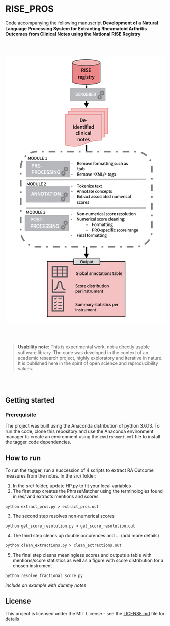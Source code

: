 # RISE_PROS

Code accompanying the following manuscript **Development of a Natural Language Processing System for Extracting Rheumatoid Arthritis Outcomes from Clinical Notes using the National RISE Registry**

<br /><br />

![Pipeline](figures/pipeline.png)

<br /><br />

> __Usability note:__ This is experimental work, not a directly usable software library.
The code was developed in the context of an academic research project, highly
exploratory and iterative in nature. It is published here in the spirit of
open science and reproducibility values.

<br /><br />

## Getting started


### Prerequisite

The project was built using the Anaconda distribution of python 3.6.13. To run the code, clone this repository and use the Anaconda environment manager to create an environment using the `environment.yml` file to install the tagger code dependencies.

## How to run
To run the tagger, run a succession of 4 scripts to extract RA Outcome measures from the notes. In the src/ folder:
1. In the src/ folder, update HP.py to fit your local variables
2. The first step creates the PhraseMatcher using the terminologies found in res/ and extracts mentions and scores
```
python extract_pros.py > extract_pros.out
```
3. The second step resolves non-numerical scores
```
python get_score_resolution.py > get_score_resolution.out
```
4. The third step cleans up double occurences and ... (add more details)
```
python clean_extractions.py > clean_extractions.out
```
5. The final step cleans meaningless scores and outputs a table with mentions/score statistics as well as a figure with score distribution for a chosen instrument
```
python resolve_fractional_score.py
```


_include an example with dummy notes_


## License

This project is licensed under the MIT License - see the [LICENSE.md](LICENSE.md) file for details
